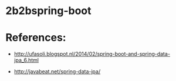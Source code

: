 # 2b2bspring-boot

# References:

* http://ufasoli.blogspot.nl/2014/02/spring-boot-and-spring-data-jpa_6.html

* http://javabeat.net/spring-data-jpa/
